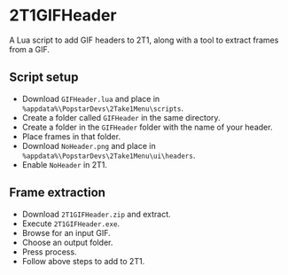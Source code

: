 # 2T1GIFHeader
A Lua script to add GIF headers to 2T1, along with a tool to extract frames from a GIF.

## Script setup
* Download `GIFHeader.lua` and place in `%appdata%\PopstarDevs\2Take1Menu\scripts`.
* Create a folder called `GIFHeader` in the same directory.
* Create a folder in the `GIFHeader` folder with the name of your header.
* Place frames in that folder.
* Download `NoHeader.png` and place in `%appdata%\PopstarDevs\2Take1Menu\ui\headers`.
* Enable `NoHeader` in 2T1.

## Frame extraction
* Download `2T1GIFHeader.zip` and extract.
* Execute `2T1GIFHeader.exe`.
* Browse for an input GIF.
* Choose an output folder.
* Press process.
* Follow above steps to add to 2T1.